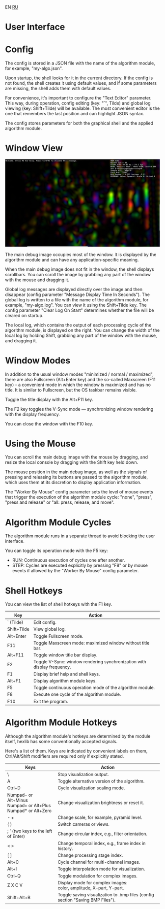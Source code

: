﻿EN [RU](ui.ru.md)

User Interface
===============

Config
=======

The config is stored in a JSON file with the name of the algorithm module,
for example, "my-algo.json".

Upon startup, the shell looks for it in the current directory. If the config is
not found, the shell creates it using default values, and if some parameters are
missing, the shell adds them with default values.

For convenience, it's important to configure the "Text Editor" parameter. This
way, during operation, config editing (key: "`", Tilde) and global log viewing
(key: Shift+Tilde) will be available. The most convenient editor is the one that
remembers the last position and can highlight JSON syntax.

The config stores parameters for both the graphical shell and the applied
algorithm module.

Window View
===========

![Window](ui-window.jpg)

The main debug image occupies most of the window. It is displayed by the
algorithm module and can have any application-specific meaning.

When the main debug image does not fit in the window, the shell displays
scrollbars. You can scroll the image by grabbing any part of the window with the
mouse and dragging it.

Global log messages are displayed directly over the image and then disappear
(config parameter "Message Display Time In Seconds").
The global log is written to a file with the name of the algorithm module,
for example, "my-algo.log". You can view it using the Shift+Tilde key.
The config parameter "Clear Log On Start" determines whether the file will be
cleared on startup.

The local log, which contains the output of each processing cycle of the
algorithm module, is displayed on the right. You can change the width of the
local log by holding Shift, grabbing any part of the window with the mouse,
and dragging it.

Window Modes
============

In addition to the usual window modes "minimized / normal / maximized", there are
also Fullscreen (Alt+Enter key) and the so-called Maxscreen (F11 key) -
a convenient mode in which the window is maximized and has no title. It is similar
to Fullscreen, but the OS taskbar remains visible.

Toggle the title display with the Alt+F11 key.

The F2 key toggles the V-Sync mode — synchronizing window rendering
with the display frequency.

You can close the window with the F10 key.

Using the Mouse
================

You can scroll the main debug image with the mouse by dragging,
and resize the local console by dragging with the Shift key held down.

The mouse position in the main debug image, as well as the signals of pressing and releasing its
buttons are passed to the algorithm module, which uses them at its discretion to display
application information.

The "Worker By Mouse" config parameter sets the level of mouse events that trigger
the execution of the algorithm module cycle: "none", "press", "press and release" or
"all: press, release, and move".

Algorithm Module Cycles
=======================

The algorithm module runs in a separate thread to avoid blocking the user interface.

You can toggle its operation mode with the F5 key:
* RUN: Continuous execution of cycles one after another.
* STEP: Cycles are executed explicitly by pressing "F8" or by mouse events if
  allowed by the "Worker By Mouse" config parameter.

Shell Hotkeys
=============

You can view the list of shell hotkeys with the F1 key.

| Key           | Action                                                    |
|---------------|-----------------------------------------------------------|
| ` (Tilde)     | Edit config.                                              |
| Shift+Tilde   | View global log.                                          |
| Alt+Enter     | Toggle Fullscreen mode.                                   |
| F11           | Toggle Maxscreen mode: maximized window without title bar.|
| Alt+F11       | Toggle window title bar display.                          |
| F2            | Toggle V-Sync: window rendering synchronization with display frequency. |
| F1            | Display brief help and shell keys.                        |
| Alt+F1        | Display algorithm module keys.                            |
| F5            | Toggle continuous operation mode of the algorithm module. |
| F8            | Execute one cycle of the algorithm module.                |
| F10           | Exit the program.                                         |

Algorithm Module Hotkeys
========================

Although the algorithm module's hotkeys are determined by the module itself,
hexlib has some conventionally accepted signals.

Here's a list of them. Keys are indicated by convenient labels on them,
Ctrl/Alt/Shift modifiers are required only if explicitly stated.

| Keys          | Action                                                    |
|---------------|-----------------------------------------------------------|
| \\            | Stop visualization output.                                |
| A             | Toggle alternative version of the algorithm.              |
| Ctrl+D        | Cycle visualization scaling mode.                         |
| Numpad- or Alt+Minus <br> Numpad+ or Alt+Plus <br> Numpad* or Alt+Zero | Change visualization brightness or reset it. |
| - +           | Change scale, for example, pyramid level.                 |
| ( )           | Switch cameras or views.                                  |
| ; ' (two keys to the left of Enter) | Change circular index, e.g., filter orientation. |
| < >           | Change temporal index, e.g., frame index in history.      |
| [ ]           | Change processing stage index.                            |
| Alt+C         | Cycle channel for multi-channel images.                   |
| Alt+I         | Toggle interpolation mode for visualization.              |
| Ctrl+Q        | Toggle modulation for complex images.                     |
| Z X C V       | Display mode for complex images: <br>color, amplitude, X-part, Y-part. |
| Shift+Alt+B   | Toggle saving visualization to .bmp files (config section "Saving BMP Files"). |
